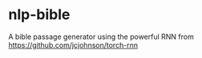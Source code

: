 # nlp-bible
A bible passage generator using the powerful RNN from https://github.com/jcjohnson/torch-rnn
